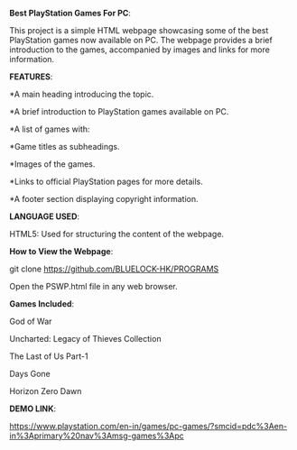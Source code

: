 **Best PlayStation Games For PC**:

This project is a simple HTML webpage showcasing some of the best PlayStation games now available on PC. The webpage provides a brief introduction to the games, accompanied by images and links for more information.

**FEATURES**:

*A main heading introducing the topic.

*A brief introduction to PlayStation games available on PC.

*A list of games with:

*Game titles as subheadings.

*Images of the games.

*Links to official PlayStation pages for more details.

*A footer section displaying copyright information.

**LANGUAGE USED**:

HTML5: Used for structuring the content of the webpage.

**How to View the Webpage**:

git clone https://github.com/BLUELOCK-HK/PROGRAMS

Open the PSWP.html file in any web browser.

**Games Included**:

God of War

Uncharted: Legacy of Thieves Collection

The Last of Us Part-1

Days Gone

Horizon Zero Dawn

**DEMO LINK**:

https://www.playstation.com/en-in/games/pc-games/?smcid=pdc%3Aen-in%3Aprimary%20nav%3Amsg-games%3Apc
